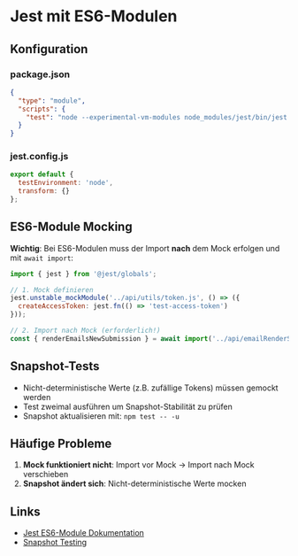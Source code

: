 # Jest mit ES6-Modulen

## Konfiguration

### package.json
```json
{
  "type": "module",
  "scripts": {
    "test": "node --experimental-vm-modules node_modules/jest/bin/jest.js"
  }
}
```

### jest.config.js
```javascript
export default {
  testEnvironment: 'node',
  transform: {}
};
```

## ES6-Module Mocking

**Wichtig**: Bei ES6-Modulen muss der Import **nach** dem Mock erfolgen und mit `await import`:

```javascript
import { jest } from '@jest/globals';

// 1. Mock definieren
jest.unstable_mockModule('../api/utils/token.js', () => ({
  createAccessToken: jest.fn(() => 'test-access-token')
}));

// 2. Import nach Mock (erforderlich!)
const { renderEmailsNewSubmission } = await import('../api/emailRenderService.js');
```

## Snapshot-Tests

- Nicht-deterministische Werte (z.B. zufällige Tokens) müssen gemockt werden
- Test zweimal ausführen um Snapshot-Stabilität zu prüfen
- Snapshot aktualisieren mit: `npm test -- -u`

## Häufige Probleme

1. **Mock funktioniert nicht**: Import vor Mock → Import nach Mock verschieben
2. **Snapshot ändert sich**: Nicht-deterministische Werte mocken

## Links

- [Jest ES6-Module Dokumentation](https://jestjs.io/docs/ecmascript-modules)
- [Snapshot Testing](https://jestjs.io/docs/snapshot-testing)
